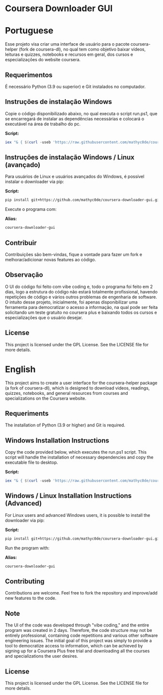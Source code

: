 # Coursera Downloader GUI

# Portuguese

Esse projeto visa criar uma interface de usuário para o pacote coursera-helper (fork de coursera-dl), no qual tem como objetivo baixar vídeos, leituras e quizzes, notebooks e recursos em geral, dos cursos e especializações do website coursera. 

## Requerimentos

É necessário Python (3.9 ou superior) e Git instalados no computador.

## Instruções de instalação Windows

Copie o código disponibilizado abaixo, no qual executa o script run.ps1, que se encarregará de instalar as dependências necessárias e colocará o executável na área de trabalho do pc.

**Script:**
```powershell
iex "& { $(curl -useb 'https://raw.githubusercontent.com/mathyc0de/coursera-downloader-gui/refs/heads/main/run.ps1') }"
```

## Instruções de instalação Windows / Linux (avançado)

Para usuários de Linux e usuários avançados do Windows, é possível instalar o downloader via pip:

**Script:**
```bash
pip install git+https://github.com/mathyc0de/coursera-downloader-gui.git
```

Execute o programa com:

**Alias:**
```bash
coursera-downloader-gui
```

## Contribuir

Contribuições são bem-vindas, fique a vontade para fazer um fork e melhorar/adicionar novas features ao código. 

## Observação

O UI do código foi feito com vibe coding e, todo o programa foi feito em 2 dias, logo a estrutura do código não estará totalmente profissional, havendo repetições de código e vários outros problemas de engenharia de software. O intuito desse projeto, inicialmente, foi apenas disponibilizar uma ferramenta para democratizar o acesso a informação, na qual pode ser feita solicitando um teste gratuito no coursera plus e baixando todos os cursos e especializações que o usuário desejar.

## License

This project is licensed under the GPL License. See the LICENSE file for more details.


# English
This project aims to create a user interface for the coursera-helper package (a fork of coursera-dl), which is designed to download videos, readings, quizzes, notebooks, and general resources from courses and specializations on the Coursera website.

## Requeriments

The installation of Python (3.9 or higher) and Git is required.

## Windows Installation Instructions
Copy the code provided below, which executes the run.ps1 script. This script will handle the installation of necessary dependencies and copy the executable file to desktop.

**Script:**
```powershell
iex "& { $(curl -useb 'https://raw.githubusercontent.com/mathyc0de/coursera-downloader-gui/refs/heads/main/run.ps1') }"
```

## Windows / Linux Installation Instructions (Advanced)
For Linux users and advanced Windows users, it is possible to install the downloader via pip:

**Script:**
```bash
pip install git+https://github.com/mathyc0de/coursera-downloader-gui.git
```

Run the program with:

**Alias:**
```bash
coursera-downloader-gui
```

## Contributing
Contributions are welcome. Feel free to fork the repository and improve/add new features to the code.

## Note
The UI of the code was developed through "vibe coding," and the entire program was created in 2 days. Therefore, the code structure may not be entirely professional, containing code repetitions and various other software engineering issues. The initial goal of this project was simply to provide a tool to democratize access to information, which can be achieved by signing up for a Coursera Plus free trial and downloading all the courses and specializations the user desires.

## License
This project is licensed under the GPL License. See the LICENSE file for more details.
